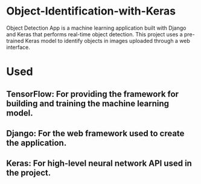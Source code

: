 # Object-Identification-with-Keras

Object Detection App is a machine learning application built with Django and Keras that performs real-time object detection. This project uses a pre-trained Keras model to identify objects in images uploaded through a web interface.

# Used 

## TensorFlow: For providing the framework for building and training the machine learning model.

## Django: For the web framework used to create the application.
## Keras: For high-level neural network API used in the project.
